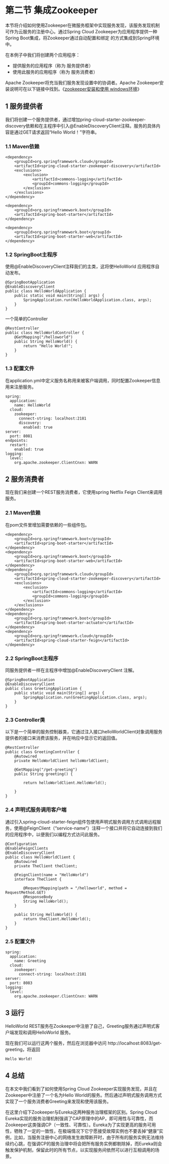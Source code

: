 # 第二节 集成Zookeeper

本节将介绍如何使用Zookeeper在微服务框架中实现服务发现，该服务发现机制可作为云服务的注册中心。通过Spring Cloud Zookeeper为应用程序提供一种Spring Boot集成，将Zookeeper通过自动配置和绑定 的方式集成到Spring环境中。

在本例子中我们将创建两个应用程序：

*   提供服务的应用程序（称为 服务提供者）
*   使用此服务的应用程序（称为 服务消费者）

Apache Zookeeper将充当我们服务发现设置中的协调者。Apache Zookeeper安装说明可在以下链接中找到。《[zookeeper安装和使用 windows环境](https://blog.csdn.net/tlk20071/article/details/52028945)》

## 1 服务提供者

我们将创建一个服务提供者，通过增加pring-cloud-starter-zookeeper-discovery依赖和在主程序中引入@EnableDiscoveryClient注释。服务的具体内容是通过GET请求返回“Hello World！”字符串。

### 1.1 Maven依赖
```
<dependency>
	<groupId>org.springframework.cloud</groupId>
	<artifactId>spring-cloud-starter-zookeeper-discovery</artifactId>
	<exclusions>
		<exclusion>
			<artifactId>commons-logging</artifactId>
			<groupId>commons-logging</groupId>
		</exclusion>
	</exclusions>
</dependency>

<dependency>
	<groupId>org.springframework.boot</groupId>
	<artifactId>spring-boot-starter</artifactId>
</dependency>

<dependency>
	<groupId>org.springframework.boot</groupId>
	<artifactId>spring-boot-starter-web</artifactId>
</dependency>
```
### 1.2 SpringBoot主程序
使用@EnableDiscoveryClient注释我们的主类，这将使HelloWorld  应用程序自动发布。
```
@SpringBootApplication
@EnableDiscoveryClient
public class HelloWorldApplication {
	public static void main(String[] args) {
		SpringApplication.run(HelloWorldApplication.class, args);
	}
}
```
一个简单的Controller
```
@RestController
public class HelloWorldController {
	@GetMapping("/helloworld")
	public String HelloWorld() {
		return "Hello World!";
	}
}
```
### 1.3 配置文件
在application.yml中定义服务名称用来被客户端调用，同时配置Zookeeper信息用来注册服务。
```
spring:
  application:
    name: HelloWorld
  cloud:
    zookeeper:
      connect-string: localhost:2181
      discovery:
        enabled: true
server:
  port: 8081
endpoints:
  restart:
    enabled: true
logging:
  level:
    org.apache.zookeeper.ClientCnxn: WARN
```
## 2 服务消费者

现在我们来创建一个REST服务消费者，它使用spring Netflix Feign Client来调用服务。

### 2.1 Maven依赖
在pom文件里增加需要依赖的一些组件包。
```
<dependency>
	<groupId>org.springframework.boot</groupId>
	<artifactId>spring-boot-starter</artifactId>
</dependency>
<dependency>
	<groupId>org.springframework.boot</groupId>
	<artifactId>spring-boot-starter-web</artifactId>
</dependency>
<dependency>
	<groupId>org.springframework.cloud</groupId>
	<artifactId>spring-cloud-starter-zookeeper-discovery</artifactId>
	<exclusions>
		<exclusion>
			<artifactId>commons-logging</artifactId>
			<groupId>commons-logging</groupId>
		</exclusion>
	</exclusions>
</dependency>
<dependency>
	<groupId>org.springframework.boot</groupId>
	<artifactId>spring-boot-starter-actuator</artifactId>
</dependency>
<dependency>
	<groupId>org.springframework.cloud</groupId>
	<artifactId>spring-cloud-starter-feign</artifactId>
</dependency>
```
### 2.2 SpringBoot主程序
同服务提供者一样在主程序中增加@EnableDiscoveryClient 注解。
```
@SpringBootApplication
@EnableDiscoveryClient
public class GreetingApplication {
	public static void main(String[] args) {
		SpringApplication.run(GreetingApplication.class, args);
	}
}
```
### 2.3 Controller类
以下是一个简单的服务控制器类，它通过注入接口helloWorldClient对象调用服务提供者的接口来消费该服务，并在响应中显示它的返回值。
```
@RestController
public class GreetingController {
	@Autowired
	private HelloWorldClient helloWorldClient;

	@GetMapping("/get-greeting")
	public String greeting() {

		return helloWorldClient.HelloWorld();

	}
}
```
### 2.4 声明式服务调用客户端
通过引入spring-cloud-starter-feign组件包使用声明式服务调用方式调用远程服务，使用@FeignClient（“service-name”）注释一个接口并将它自动连接到我们的应用程序中，以便我们以编程方式访问此服务。
```
@Configuration
@EnableFeignClients
@EnableDiscoveryClient
public class HelloWorldClient {
	@Autowired
	private TheClient theClient;

	@FeignClient(name = "HelloWorld")
	interface TheClient {

		@RequestMapping(path = "/helloworld", method = RequestMethod.GET)
		@ResponseBody
		String HelloWorld();
	}

	public String HelloWorld() {
		return theClient.HelloWorld();
	}
}
```
### 2.5 配置文件
```
spring:
  application:
    name: Greeting
  cloud:
    zookeeper:
      connect-string: localhost:2181
server:
  port: 8083
logging:
  level:
    org.apache.zookeeper.ClientCnxn: WARN
```
## 3 运行

HelloWorld REST服务在Zookeeper中注册了自己，Greeting服务通过声明式客户端发现和调用HelloWorld 服务。

现在我们可以运行这两个服务，然后在浏览器中访问 http://localhost:8083/get-greeting，将返回
```
Hello World!
```

## 4 总结

在本文中我们看到了如何使用Spring Cloud Zookeeper实现服务发现，并且在Zookeeper中注册了一个名为Hello World的服务。然后通过声明式服务调用方式实现了一个服务消费者Greeting来发现和使用该服务。

在这里介绍下Zookeeper与Eureka这两种服务治理框架的区别。Spring Cloud Eureka实现的服务治理机制强调了CAP原理中的AP，即可用性与可靠性，而Zookeeper这类强调CP（一致性、可靠性）。Eureka为了实现更高的服务可用性，牺牲了一定的一致性，在极端情况下它宁愿接受故障实例也不要丢掉“健康”实例，比如，当服务注册中心的网络发生故障断开时，由于所有的服务实例无法维持续约心跳，在强调CP的服务治理中将会把所有服务实例都剔除掉，而Eureka则会触发保护机制，保留此时的所有节点，以实现服务间依然可以进行互相调用的场景。